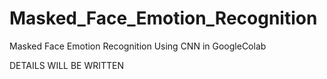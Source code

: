 # Masked_Face_Emotion_Recognition
Masked Face Emotion Recognition Using CNN in GoogleColab


DETAILS WILL BE WRITTEN
